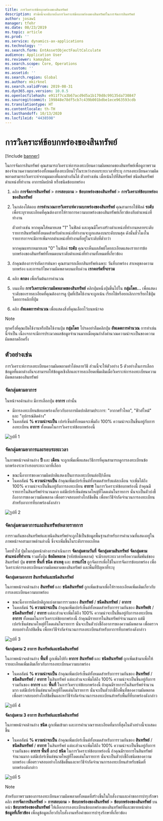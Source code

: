 ```yaml
---
title: การวิเคราะห์ข้อบกพร่องของสินทรัพย์
description: หัวข้อนี้จะอธิบายถึงการวิเคราะห์ข้อบกพร่องของสินทรัพย์ในการจัดการสินทรัพย์
author: josaw1
manager: tfehr
ms.date: 08/23/2019
ms.topic: article
ms.prod: ''
ms.service: dynamics-ax-applications
ms.technology: ''
ms.search.form: EntAssetObjectFaultCalculate
audience: Application User
ms.reviewer: kamaybac
ms.search.scope: Core, Operations
ms.custom: ''
ms.assetid: ''
ms.search.region: Global
ms.author: mkirknel
ms.search.validFrom: 2019-08-31
ms.dyn365.ops.version: 10.0.5
ms.openlocfilehash: e911f7ca3b67acd9d5a1b170d8c99135da730847
ms.sourcegitcommit: 199848e78df5cb7c439b001bdbe1ece963593cdb
ms.translationtype: HT
ms.contentlocale: th-TH
ms.lasthandoff: 10/13/2020
ms.locfileid: "4438598"
---
```

# <a name="asset-fault-analysis"></a>การวิเคราะห์ข้อบกพร่องของสินทรัพย์

[!include [banner](../../includes/banner.md)]

 

ในการจัดการสินทรัพย์ คุณสามารถวิเคราะห์การลงทะเบียนความผิดพลาดของสินทรัพย์เพื่อดูภาพรวมของจำนวนความบกพร่องทั้งหมดที่ลงทะเบียนไว้ในระหว่างรอบระยะเวลาที่ระบุ การลงทะเบียนความผิดพลาดสามารถวิเคราะห์จากมุมมองที่แตกต่างกันได้ ตัวอย่างเช่น เมื่อเน้นไปที่สินทรัพย์ ชนิดสินทรัพย์ ตำแหน่งที่ทำงาน อาการผิดปกติ หรือชนิดข้อบกพร่อง

1. คลิก **การจัดการสินทรัพย์** > **การสอบถาม** > **ข้อบกพร่องของสินทรัพย์** > **การวิเคราะห์ข้อบกพร่องของสินทรัพย์**

2. ในกล่องโต้ตอบ **การคำนวณการวิเคราะห์ความบกพร่องของสินทรัพย์** คุณสามารถใช้ฟิลด์ **ระดับ** เพื่อระบุรายละเอียดที่คุณต้องการให้รายการความบกพร่องของสินทรัพย์เกี่ยวข้องกับตำแหน่งที่ทำงาน 

    ตัวอย่างเช่น หากคุณใส่หมายเลข "1" ในฟิลด์ และคุณมีโครงสร้างตำเเหน่งที่ทำงานหลายระดับ รายการสินทรัพย์ทั้งหมดสำหรับตำเเหน่งที่ทำงานจะถูกเเสดงบนระดับบนสุด ดังนั้นชั่วโมงในรายการอาจจะมีการเพิ่มจากตำเเหน่งที่ทำงานที่อยู่ในระดับที่ต่ำกว่า 
        
    หากคุณแทรกหมายเลข "0" ในฟิลด์ **ระดับ** คุณจะเห็นผลลัพธ์โดยละเอียดแสดงรายการข้อบกพร่องของสินทรัพย์ทั้งหมดบนระดับตำเเหน่งที่ทำงานทั้งหมดที่เกี่ยวข้อง

3. ถ้าคุณต้องการจำกัดการค้นหา คุณสามารถเลือกสินทรัพย์เฉพาะ วันที่บกพร่อง สาเหตุของความบกพร่อง และการแก้ไขความผิดพลาดบนแท็บด่วน **เรกคอร์ดที่จะรวม**

4. คลิก **ตกลง** เพื่อเริ่มต้นการคำนวณ

5. บนแท็บ **การวิเคราะห์ความผิดพลาดของสินทรัพย์** คลิกปุ่มหนึ่งปุ่มขึ้นไปใน **กลุ่มโดย...** เพื่อแสดงระดับของรายละเอียดที่คุณต้องการดู ปุ่มที่เปิดใช้งานจะถูกเน้น เรียกใช้หรือยกเลิกการเรียกใช้ปุ่มโดยการคลิกที่ปุ่ม

6. คลิก **อัพเดตการคำนวณ** เพื่อแสดงสิ่งที่คุณเลือกไว้บนหน้าจอ 

>[!NOTE]
>ทุกครั้งที่คุณเปิดใช้งานหรือปิดใช้งานปุ่ม **กลุ่มโดย** โปรดอย่าลืมคลิกปุ่ม **อัพเดตการคำนวณ** การทำเช่นนี้จำเป็น เนื่องจากจะมีการประมวลผลข้อมูลจำนวนมากเมื่อคุณกำลังคำนวณความน่าจะเป็นของความผิดพลาดอีกครั้ง

## <a name="examples"></a>ตัวอย่างเช่น

การวิเคราะห์การลงทะเบียนความผิดพลาดทำได้หลายวิธี ส่วนนี้จะให้ตัวอย่าง 5 ตัวอย่างในการเลือกข้อมูลที่แตกต่างกันจะสามารถให้ข้อมูลเชิงลึกและรายละเอียดเพิ่มเติมเมื่อวิเคราะห์การลงทะเบียนความผิดพลาดของสินทรัพย์

### <a name="group-by-symptoms"></a>จัดกลุ่มตามอาการ

ในหน้าจอด้านล่าง มีการเลือกปุ่ม **อาการ** เท่านั้น

- มีการลงทะเบียนข้อบกพร่องเกี่ยวกับอาการผิดปกติสามประการ: "อากาศรั่วไหล", "ฟิวส์ไหม้" และ "อุปกรณ์ติดค้าง"  
- ในคอลัมน์ **% ความน่าจะเป็น** เปอร์เซ็นต์ทั้งหมดจะเพิ่มถึง 100% ความน่าจะเป็นขึ้นอยู่กับการลงทะเบียน **อาการ** ทั้งหมดในการวิเคราะห์ข้อบกพร่องนี้

![รูปที่ 1](media/06-controlling-and-reporting.png)

### <a name="group-by-symptoms-and-time-period"></a>จัดกลุ่มตามอาการและรอบระยะเวลา

ในภาพหน้าจอด้านล่าง **ปี** และ **เดือน** จะถูกเพิ่มเพื่อแสดงวิธีการที่คุณสามารถดูการลงทะเบียนข้อบกพร่องระหว่างรอบระยะเวลาที่เลือก

- ขณะนี้อาการของความผิดปกติแสดงเป็นการลงทะเบียนต่อปี/เดือน  
- ในคอลัมน์ **% ความน่าจะเป็น** ถ้าคุณเพิ่มเปอร์เซ็นต์ทั้งหมดสำหรับแต่ละเดือน จะเพิ่มได้ถึง 100% ความน่าจะเป็นขึ้นอยู่กับการลงทะเบียน **อาการ** ในการวิเคราะห์ข้อบกพร่องนี้ ถ้าคุณมีรายการในสินทรัพย์จำนวนมาก แต่มีเปอร์เซ็นต์ขนาดใหญ่ที่โดดเด่นในรายการ นั่นจะเป็นตัวบ่งชี้ถึงอาการของความผิดพลาด เพื่อตรวจสอบอย่างใกล้ชิดขึ้น เพื่อหาวิธีจำกัดจำนวนการลงทะเบียนสำหรับอาการที่บกพร่องดังกล่าว

![รูปที่ 2](media/07-controlling-and-reporting.png)

### <a name="group-by-multiple-symptoms-and-assets"></a>จัดกลุ่มตามอาการและสินทรัพย์หลายรายการ

การรวมกันของสินทรัพย์และชนิดสินทรัพย์จะถูกใช้เป็นข้อมูลพื้นฐานสำหรับการคำนวณที่แสดงอยู่ในภาพหน้าจอสามภาพด้านล่างนี้ ซึ่งจะเพิ่มขึ้นในระดับรายละเอียด  

โดยทั่วไป ปุ่มในกลุ่มหน้าต่างการดำเนินการ **จัดกลุ่มตามวันที่** **จัดกลุ่มตามสินทรัพย์** **จัดกลุ่มตามตำแหน่งที่ทำงาน** รวมทั้งปุ่ม **ข้อผิดพลาด** (รหัสข้อผิดพลาด) จะมีรอบระยะเวลาหรือความสัมพันธ์ของสินทรัพย์ ปุ่ม **อาการ** **พื้นที่** **ชนิด** **สาเหตุ** และ **การแก้ไข** ถูกจัดการเพื่อใช้ในการจัดการข้อบกพร่อง เพื่อวิเคราะห์การลงทะเบียนความผิดพลาดของสินทรัพย์ และพื้นที่ปัญหาที่ระบุ  

**จัดกลุ่มตามอาการ สินทรัพย์และชนิดสินทรัพย์**

ในภาพหน้าจอด้านล่าง **สินทรัพย์** และ **ชนิดสินทรัพย์** ถูกเพิ่มเข้ามาเพื่อให้รายละเอียดเพิ่มเติมเกี่ยวกับการลงทะเบียนความบกพร่อง

- ขณะนี้อาการผิดปกติถูกแบ่งตามการรวมของ **สินทรัพย์** / **ชนิดสินทรัพย์** / **อาการ**  
- ในคอลัมน์ **% ความน่าจะเป็น** ถ้าคุณเพิ่มเปอร์เซ็นต์ทั้งหมดสำหรับการรวมกันของ **สินทรัพย์t** / **ชนิดสินทรัพย์** / **อาการ** แต่ละส่วนจะเพิ่มได้ถึง 100% ความน่าจะเป็นขึ้นอยู่กับการลงทะเบียน **อาการ** ทั้งหมดในการวิเคราะห์ข้อบกพร่องนี้ ถ้าคุณมีรายการในสินทรัพย์จำนวนมาก แต่มีเปอร์เซ็นต์ขนาดใหญ่ที่โดดเด่นในรายการ นั่นจะเป็นตัวบ่งชี้ถึงอาการของความผิดพลาด เพื่อตรวจสอบอย่างใกล้ชิดขึ้น เพื่อหาวิธีจำกัดจำนวนการลงทะเบียนสำหรับอาการที่บกพร่องดังกล่าว

![รูปที่ 3](media/08-controlling-and-reporting.png)

**จัดกลุ่มตาม 2 อาการ สินทรัพย์และชนิดสินทรัพย์**

ในภาพหน้าจอด้านล่าง **พื้นที่** ถูกเพิ่มไปยัง **อาการ** **สินทรัพย์** และ **ชนิดสินทรัพย์** ถูกเพิ่มเข้ามาเพื่อให้รายละเอียดเพิ่มเติมเกี่ยวกับการลงทะเบียนความบกพร่อง

- ในคอลัมน์ **% ความน่าจะเป็น** ถ้าคุณเพิ่มเปอร์เซ็นต์ทั้งหมดสำหรับการรวมกันของ **สินทรัพย์** / **ชนิดสินทรัพย์** / **อาการ** ในสินทรัพย์ แต่ละส่วนจะเพิ่มได้ถึง 100% ความน่าจะเป็นขึ้นอยู่กับการรวมกันของ **อาการ** และ **พื้นที่** ในการวิเคราะห์ข้อบกพร่องนี้ ถ้าคุณมีรายการในสินทรัพย์จำนวนมาก แต่มีเปอร์เซ็นต์ขนาดใหญ่ที่โดดเด่นในรายการ นั่นจะเป็นตัวบ่งชี้ถึงพื้นที่ของความผิดพลาด เพื่อตรวจสอบอย่างใกล้ชิดขึ้นและหาวิธีจำกัดจำนวนการลงทะเบียนสำหรับพื้นที่ที่บกพร่องดังกล่าว  

![รูปที่ 4](media/09-controlling-and-reporting.png)

**จัดกลุ่มตาม 3 อาการ สินทรัพย์และชนิดสินทรัพย์**

ในภาพหน้าจอด้านล่าง **ชนิด** ถูกเพิ่มเข้ามา และการคำนวณรายละเอียดที่มากที่สุดในตัวอย่างนี้จะแสดงขึ้น
 
- ในคอลัมน์ **% ความน่าจะเป็น** ถ้าคุณเพิ่มเปอร์เซ็นต์ทั้งหมดสำหรับการรวมกันของ **สินทรัพย์** / **ชนิดสินทรัพย์** / **อาการ** ในสินทรัพย์ แต่ละส่วนจะเพิ่มได้ถึง 100% ความน่าจะเป็นขึ้นอยู่กับการรวมกันของ **อาการ** **พื้นที่** and **ชนิด** ในการวิเคราะห์ข้อบกพร่องนี้ ถ้าคุณมีรายการในสินทรัพย์จำนวนมาก แต่มีเปอร์เซ็นต์ขนาดใหญ่ที่โดดเด่นในรายการ นั่นจะเป็นตัวบ่งชี้ถึงชนิดของความบกพร่อง เพื่อตรวจสอบอย่างใกล้ชิดขึ้นและหาวิธีจำกัดจำนวนการลงทะเบียนสำหรับชนิดที่บกพร่องดังกล่าว

![รูปที่ 5](media/10-controlling-and-reporting.png)


>[!NOTE]
>สำหรับภาพรวมของการลงทะเบียนความผิดพลาดทั้งหมดที่สร้างขึ้นในใบสั่งงานและคำขอการบำรุงรักษา คลิก **การจัดการสินทรัพย์** > **การสอบถาม** > **ข้อบกพร่องของสินทรัพย์** > **ข้อบกพร่องของสินทรัพย์** บนหน้า **ข้อบกพร่องของสินทรัพย์** ให้เลือกการลงทะเบียนข้อบกพร่องของสินทรัพย์ที่และขยายหน้าต่าง **ข้อมูลที่เกี่ยวข้อง** เพื่อดูข้อมูลเกี่ยวกับใบสั่งงานหรือคำขอการบำรุงรักษาที่เกี่ยวข้อง

